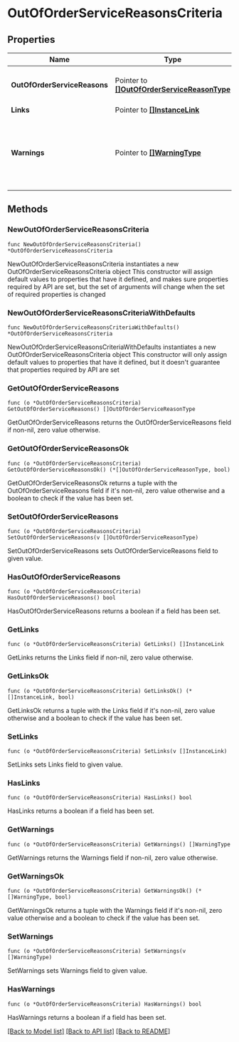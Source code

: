 # OutOfOrderServiceReasonsCriteria

## Properties

Name | Type | Description | Notes
------------ | ------------- | ------------- | -------------
**OutOfOrderServiceReasons** | Pointer to [**[]OutOfOrderServiceReasonType**](OutOfOrderServiceReasonType.md) | out of order/service reason details. | [optional] 
**Links** | Pointer to [**[]InstanceLink**](InstanceLink.md) |  | [optional] 
**Warnings** | Pointer to [**[]WarningType**](WarningType.md) | Used in conjunction with the Success element to define a business error. | [optional] 

## Methods

### NewOutOfOrderServiceReasonsCriteria

`func NewOutOfOrderServiceReasonsCriteria() *OutOfOrderServiceReasonsCriteria`

NewOutOfOrderServiceReasonsCriteria instantiates a new OutOfOrderServiceReasonsCriteria object
This constructor will assign default values to properties that have it defined,
and makes sure properties required by API are set, but the set of arguments
will change when the set of required properties is changed

### NewOutOfOrderServiceReasonsCriteriaWithDefaults

`func NewOutOfOrderServiceReasonsCriteriaWithDefaults() *OutOfOrderServiceReasonsCriteria`

NewOutOfOrderServiceReasonsCriteriaWithDefaults instantiates a new OutOfOrderServiceReasonsCriteria object
This constructor will only assign default values to properties that have it defined,
but it doesn't guarantee that properties required by API are set

### GetOutOfOrderServiceReasons

`func (o *OutOfOrderServiceReasonsCriteria) GetOutOfOrderServiceReasons() []OutOfOrderServiceReasonType`

GetOutOfOrderServiceReasons returns the OutOfOrderServiceReasons field if non-nil, zero value otherwise.

### GetOutOfOrderServiceReasonsOk

`func (o *OutOfOrderServiceReasonsCriteria) GetOutOfOrderServiceReasonsOk() (*[]OutOfOrderServiceReasonType, bool)`

GetOutOfOrderServiceReasonsOk returns a tuple with the OutOfOrderServiceReasons field if it's non-nil, zero value otherwise
and a boolean to check if the value has been set.

### SetOutOfOrderServiceReasons

`func (o *OutOfOrderServiceReasonsCriteria) SetOutOfOrderServiceReasons(v []OutOfOrderServiceReasonType)`

SetOutOfOrderServiceReasons sets OutOfOrderServiceReasons field to given value.

### HasOutOfOrderServiceReasons

`func (o *OutOfOrderServiceReasonsCriteria) HasOutOfOrderServiceReasons() bool`

HasOutOfOrderServiceReasons returns a boolean if a field has been set.

### GetLinks

`func (o *OutOfOrderServiceReasonsCriteria) GetLinks() []InstanceLink`

GetLinks returns the Links field if non-nil, zero value otherwise.

### GetLinksOk

`func (o *OutOfOrderServiceReasonsCriteria) GetLinksOk() (*[]InstanceLink, bool)`

GetLinksOk returns a tuple with the Links field if it's non-nil, zero value otherwise
and a boolean to check if the value has been set.

### SetLinks

`func (o *OutOfOrderServiceReasonsCriteria) SetLinks(v []InstanceLink)`

SetLinks sets Links field to given value.

### HasLinks

`func (o *OutOfOrderServiceReasonsCriteria) HasLinks() bool`

HasLinks returns a boolean if a field has been set.

### GetWarnings

`func (o *OutOfOrderServiceReasonsCriteria) GetWarnings() []WarningType`

GetWarnings returns the Warnings field if non-nil, zero value otherwise.

### GetWarningsOk

`func (o *OutOfOrderServiceReasonsCriteria) GetWarningsOk() (*[]WarningType, bool)`

GetWarningsOk returns a tuple with the Warnings field if it's non-nil, zero value otherwise
and a boolean to check if the value has been set.

### SetWarnings

`func (o *OutOfOrderServiceReasonsCriteria) SetWarnings(v []WarningType)`

SetWarnings sets Warnings field to given value.

### HasWarnings

`func (o *OutOfOrderServiceReasonsCriteria) HasWarnings() bool`

HasWarnings returns a boolean if a field has been set.


[[Back to Model list]](../README.md#documentation-for-models) [[Back to API list]](../README.md#documentation-for-api-endpoints) [[Back to README]](../README.md)


